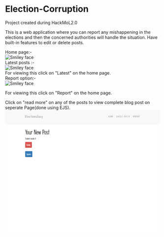 # Election-Corruption


Project created during HackMoL2.0 

This is a web application where you can report any mishappening in the elections and then the concerned authorities will handle the situation. Have built-in features to edit or delete posts.

Home page:-
<br>
<img src="Screenshot (262).png" alt="Smiley face" width = "700"  height = "400">
<br>
Latest posts :-
<br>
<img src="Screenshot (264).png" alt="Smiley face" width = "800"  height = "400">
<br>
For viewing this click on "Latest" on the home page.
<br>
Report option:-
<br>
<img src="Screenshot (265).png" alt="Smiley face" width = "800"  height = "400">

For viewing this click on "Report" on the home page.

Click on "read more" on any of the posts to view complete blog post on seperate Page(done using EJS).
<img src="Screenshot (282).png" alt="Smiley face" width = "800"  height = "400">
